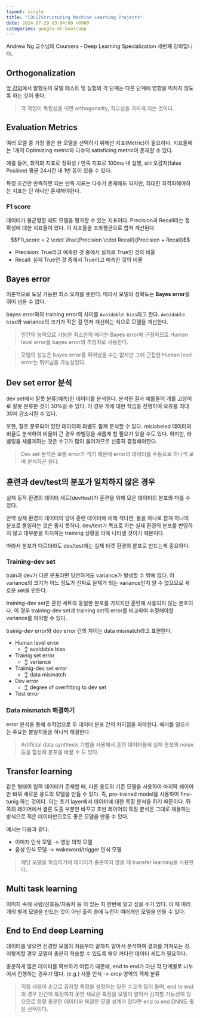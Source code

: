 ```yaml
---
layout: single
title: "[DLS]Structuring Machine Learning Projects"
date: 2024-07-20 03:04:00 +0900
categories: google-ml-bootcamp
---
```


Andrew Ng 교수님의 Coursera - Deep Learning Specialization 세번째 강의입니다.

## Orthogonalization

[앞 강의](https://blog.jagaldol.com/google-ml-bootcamp/Hyperparameter-Tuning,-Regularization-and-Optimization-1/#machine-learning-methodology)에서 말했듯이 모델 테스트 및 실험의 각 단계는 다른 단계에 영향을 미치지 않도록 하는 것이 좋다.

> 각 작업이 독립성을 띄면 orthogonality, 직교성을 가지게 되는 것이다.

## Evaluation Metrics

여러 모델 중 가장 좋은 한 모델을 선택하기 위해선 지표(Metric)이 필요하다. 지표들에는 1개의 Optimizing metric와 다수의 satisficing metric이 존재할 수 있다.

예를 들어, 최적화 지표로 정확성 / 만족 지표로 100ms 내 실행, siri 오감지(false Positive) 평균 24시간 내 1번 등이 있을 수 있다.

특정 조건만 만족하면 되는 만족 지표는 다수가 존재해도 되지만, 최대한 최적화해야하는 지표는 단 하나만 존재해야한다.

### F1 score

데이터가 불균형할 때도 모델을 평가할 수 있는 지표이다. Precision과 Recall라는 정확성에 대한 지표들이 있다. 이 지표들을 조화평균으로 합쳐 계산된다.

$$F1\,score = 2 \cdot \frac{Precision \cdot Recall}{Precision + Recall}$$

- Precision: True라고 예측한 것 중에서 실제로 True인 것의 비율
- Recall: 실제 True인 것 중에서 True라고 예측한 것의 비율

## Bayes error

이론적으로 도달 가능한 최소 오차를 뜻한다. 따라서 모델의 정확도는 **Bayes error**를 뛰어 넘을 수 없다.

bayes error와의 training error의 차이를 `Avoidable bias`라고 한다. `Avoidable bias`와 variance의 크기가 작은 걸 먼저 개선하는 식으로 모델을 개선한다.

> 인간의 능력으로 가능한 최소한의 에러는 Bayes error에 근접하므로 Human level error를 bayes error의 추정치로 사용한다.

> 모델의 성능은 bayes error를 뛰어넘을 수는 없지만 그에 근접한 Human level error는 뛰어넘을 가능성있다.

## Dev set error 분석

dev set에서 잘못 분류(예측)한 데이터를 분석한다. 분석한 결과 예를들어 개를 고양이로 잘못 분류한 것이 30%일 수 있다. 이 경우 개에 대한 학습을 진행하여 오류를 최대 30퍼 감소시킬 수 있다.

또한, 잘못 분류되어 있던 데이터의 라벨도 함께 분석할 수 있다. mislabeled 데이터의 비율도 분석하여 비율이 큰 경우 라벨링을 새롭게 할 필요가 있을 수도 있다. 하지만, 라벨링을 새롭게하는 것은 수고가 많이 들어가므로 신중히 결정해야한다.

> Dev set 분석은 보통 error가 적기 때문에 error의 데이터를 수동으로 하나씩 보며 분석하곤 한다.

## 훈련과 dev/test의 분포가 일치하지 않은 경우

실제 동작 환경의 데이터 세트(dev/test)가 훈련을 위해 모은 데이터의 분포와 다를 수 있다.

만약 실제 환경의 데이터의 양이 훈련 데이터에 비해 적다면, 둘을 하나로 합쳐 하나의 분포로 통일하는 것은 좋지 못하다. dev/test가 목표로 하는 실제 환경의 분포를 반영하지 않고 대부분을 차지하는 training 상황을 더욱 나타낼 것이기 때문이다.

따라서 분포가 다르더라도 dev/test에는 실제 타켓 환경의 분포로 만드는게 중요하다.

### Training-dev set

train과 dev가 다른 분포라면 당연하게도 variance가 발생할 수 밖에 없다. 이 variance의 크기가 어느 정도가 진짜로 문제가 되는 variance인지 알 수 없으므로 새로운 set을 만든다.

training-dev set은 훈련 세트와 동일한 분포를 가지지만 훈련에 사용되지 않는 분포이다. 이 경우 training-dev set과 training set의 error를 비교하여 수정해야할 variance를 파악할 수 있다.

trainig-dev error와 dev error 간의 차이는 data mismatch라고 표현한다.

- Human level error
  - ↕️ avoidable bias
- Trainig set error
  - ↕️ variance
- Traiinig-dev set error
  - ↕️ data mismatch
- Dev error
  - ↕️ degree of overfitting to dev set
- Test error

### Data mismatch 해결하기

error 분석을 통해 수작업으로 두 데이터 분포 간의 차이점을 파악한다. 에러를 일으키는 주요한 불일치들을 하나씩 해결한다.

> Artificial data synthesis 기법을 사용해서 훈련 데이터들에 실제 분포의 noise 등을 합성해 분포를 바꿀 수 도 있다.

## Transfer learning

같은 형태의 입력 데이터가 존재할 때, 다른 용도의 기존 모델을 사용하여 마지막 레이어만 바꿔 새로운 용도의 모델을 만들 수 있다. 즉, pre-trained model을 사용하여 fine-tunig 하는 것이다. 이는 초기 layer에서 데이터에 대한 특징 분석을 하기 때문이다. 뒤쪽의 레이어에서 결론 도출 부분만 바꾸고 초반 레이어의 특징 분석은 그대로 채용하는 방식으로 적은 데이터만으로도 좋은 모델을 만들 수 있다.

예시는 다음과 같다.

- 이미지 인식 모델 -> 영상 의학 모델
- 음성 인식 모델 -> wakeword/trigger 인식 모델

> 해당 모델을 학습하기에 데이터가 충분하지 않을 때 transfer learning을 사용한다.

## Multi task learning

이미지 속에 사람/신호등/자동차 등 이 있는 지 한번에 알고 싶을 수가 있다. 이 때 여러개의 별개 모델을 만드는 것이 아닌 출력 층에 뉴런이 여러개인 모델을 만들 수 있다.

## End to End deep Learning

데이터를 넣으면 신경망 모델이 처음부터 끝까지 알아서 분석하여 결과를 가져오는 것. 이렇게할 경우 모델이 충분히 학습할 수 있도록 매우 커다란 데이터 세트가 필요하다.

충분하게 많은 데이터를 확보하기 어렵기 때문에, end to end가 아닌 각 단계별로 나누어서 진행하는 경우가 많다. (e.g.) 사물 인식 -> crop 영역의 객체 분류

> 직접 사람이 손으로 감지할 특징을 설정하는 일은 수고가 많이 들며, end to end의 경우 인간이 특정하지 못한 새로운 특징을 모델이 알아서 감지할 가능성이 있으므로 정말 충분한 데이터와 복잡한 모델 설계가 있다면 end to end DNN도 좋은 선택이다.
